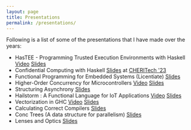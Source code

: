 ```yaml
---
layout: page
title: Presentations
permalink: /presentations/
---
```


Following is a list of some of the presentations that I have made over the years:

- HasTEE - Programming Trusted Execution Environments with Haskell [Video](https://www.youtube.com/watch?v=q-VW1pp1nGk) [Slides](https://abhiroop.github.io/slides/HasTEE_Haskell_Symposium_2023.pdf)
- Confidential Computing with Haskell [Slides](https://abhiroop.github.io/slides/Abhi_CHERITech23.pdf) at [CHERITech '23](https://www.dcs.gla.ac.uk/~jsinger/cheritech23.html)
- Functional Programming for Embedded Systems (Licentiate) [Slides](https://chalmersuniversity.box.com/s/idaan5dkn9hlva1ep21the977bmfn916)
- Higher-Order Concurrency for Microcontrollers [Video](https://youtu.be/UKs2PiY3n54) [Slides](https://abhiroop.github.io/slides/HigherOrderConcurrencyMPLR.pptx)
- Structuring Asynchrony [Slides](https://abhiroop.github.io/slides/StructuringAsynchrony.pptx)
- Hailstorm : A Functional Language for IoT Applications [Video](https://www.youtube.com/watch?v=hU-25Vup3PQ) [Slides](https://abhiroop.github.io/slides/Hailstorm_PPDP.pptx)
- Vectorization in GHC [Video](https://skillsmatter.com/skillscasts/12300-vectorization-in-haskell) [Slides](https://abhiroop.github.io/mastersthesis.html#/)
- Calculating Correct Compilers [Slides](https://abhiroop.github.io/calculatecompilers#/)
- Conc Trees (A data structure for parallelism) [Slides](https://abhiroop.github.io/conc#/)
- Lenses and Optics [Slides](https://abhiroop.github.io/presentation#/)
